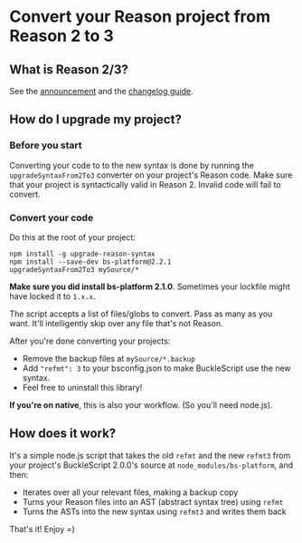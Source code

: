 # Convert your Reason project from Reason 2 to 3

## What is Reason 2/3?

See the [announcement](https://reasonml.github.io/community/blog/#reason-3)
and the [changelog guide](https://github.com/facebook/reason/blob/master/HISTORY.md#300).

## How do I upgrade my project?

### Before you start

Converting your code to to the new syntax is done by running the
`upgradeSyntaxFrom2To3` converter on your project's Reason code.
Make sure that your project is syntactically valid in Reason 2.
Invalid code will fail to convert.

### Convert your code

Do this at the root of your project:

```
npm install -g upgrade-reason-syntax
npm install --save-dev bs-platform@2.2.1
upgradeSyntaxFrom2To3 mySource/*
```

**Make sure you did install bs-platform 2.1.0**. Sometimes your lockfile might have locked it to `1.x.x`.

The script accepts a list of files/globs to convert. Pass as many as you want. It'll intelligently skip over any file that's not Reason.

After you're done converting your projects:

- Remove the backup files at `mySource/*.backup`
- Add `"refmt": 3` to your bsconfig.json to make BuckleScript use the new syntax.
- Feel free to uninstall this library!

**If you're on native**, this is also your workflow. (So you'll need node.js).

## How does it work?

It's a simple node.js script that takes the old `refmt` and the new `refmt3` from your project's BuckleScript 2.0.0's source at `node_modules/bs-platform`, and then:

- Iterates over all your relevant files, making a backup copy
- Turns your Reason files into an AST (abstract syntax tree) using `refmt`
- Turns the ASTs into the new syntax using `refmt3` and writes them back

That's it! Enjoy =)
